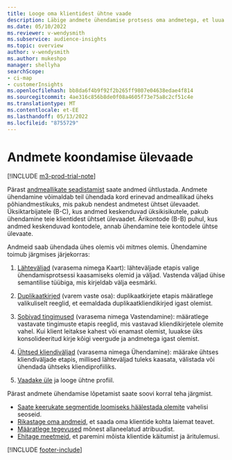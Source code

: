 ```yaml
---
title: Looge oma klientidest ühtne vaade
description: Läbige andmete ühendamise protsess oma andmetega, et luua ühtne kliendiprofiilide ühtne andmekogum.
ms.date: 05/10/2022
ms.reviewer: v-wendysmith
ms.subservice: audience-insights
ms.topic: overview
author: v-wendysmith
ms.author: mukeshpo
manager: shellyha
searchScope:
- ci-map
- customerInsights
ms.openlocfilehash: bb8da6f4b9f92f2b265ff9807e04638edae4f814
ms.sourcegitcommit: 4ae316c856b8de0f08a4605f73e75a8c2cf51c4e
ms.translationtype: MT
ms.contentlocale: et-EE
ms.lasthandoff: 05/13/2022
ms.locfileid: "8755729"
---
```

# <a name="data-unification-overview"></a>Andmete koondamise ülevaade

[!INCLUDE [m3-prod-trial-note](includes/m3-prod-trial-note.md)]

Pärast [andmeallikate seadistamist](data-sources.md) saate andmed ühtlustada. Andmete ühendamine võimaldab teil ühendada kord erinevad andmeallikad üheks põhiandmestikuks, mis pakub nendest andmetest ühtset ülevaadet. Üksiktarbijatele (B-C), kus andmed keskenduvad üksikisikutele, pakub ühendamine teie klientidest ühtset ülevaadet. Ärikontode (B-B) puhul, kus andmed keskenduvad kontodele, annab ühendamine teie kontodele ühtse ülevaate.

Andmeid saab ühendada ühes olemis või mitmes olemis. Ühendamine toimub järgmises järjekorras:

1. [Lähteväljad](map-entities.md) (varasema nimega Kaart): lähteväljade etapis valige ühendamisprotsessi kaasamiseks olemid ja väljad. Vastenda väljad ühise semantilise tüübiga, mis kirjeldab välja eesmärki.

1. [Duplikaatkirjed](remove-duplicates.md) (varem vaste osa): duplikaatkirjete etapis määratlege valikuliselt reeglid, et eemaldada duplikaatkliendikirjed igast olemist.

1. [Sobivad tingimused](match-entities.md) (varasema nimega Vastendamine): määratlege vastavate tingimuste etapis reeglid, mis vastavad kliendikirjetele olemite vahel. Kui klient leitakse kahest või enamast olemist, luuakse üks konsolideeritud kirje kõigi veergude ja andmetega igast olemist.

1. [Ühtsed kliendiväljad](merge-entities.md) (varasema nimega Ühendamine): määrake ühtses kliendiväljade etapis, millised lähteväljad tuleks kaasata, välistada või ühendada ühtseks kliendiprofiiliks.  

1. [Vaadake üle](review-unification.md) ja looge ühtne profiil.

Pärast andmete ühendamise lõpetamist saate soovi korral teha järgmist.

- [Saate keerukate segmentide loomiseks häälestada olemite](relationships.md) vahelisi seoseid.
- [Rikastage oma andmeid](enrichment-hub.md), et saada oma klientide kohta laiemat teavet.
- [Määratlege tegevused](activities.md) mõnest allaneelatud atribuudist.
- [Ehitage meetmeid](measures.md), et paremini mõista klientide käitumist ja äritulemusi.

[!INCLUDE [footer-include](includes/footer-banner.md)]
